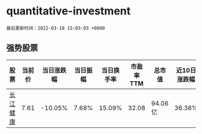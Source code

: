# quantitative-investment

`最后更新时间：2022-03-18 15:03:03 +0800`

## 强势股票

|股票|当前价|当日涨跌幅|当日振幅|当日换手率|市盈率TTM|总市值|近10日涨跌幅|
|----|----|----|----|----|----|----|----|
|[长江健康](https://xueqiu.com/S/SZ002435)|7.61|-10.05%|7.68%|15.09%|32.08|94.06亿|36.38%|

